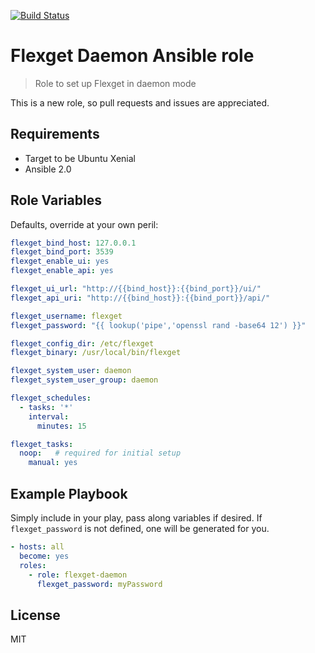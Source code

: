 [![Build Status](https://travis-ci.org/gaieges/flexget-daemon-role.svg?branch=master)](https://travis-ci.org/gaieges/flexget-daemon-role)

Flexget Daemon Ansible role
===========================


> Role to set up Flexget in daemon mode

This is a new role, so pull requests and issues are appreciated.

Requirements
------------

- Target to be Ubuntu Xenial
- Ansible 2.0

Role Variables
--------------

Defaults, override at your own peril:

```yaml
flexget_bind_host: 127.0.0.1
flexget_bind_port: 3539
flexget_enable_ui: yes
flexget_enable_api: yes

flexget_ui_url: "http://{{bind_host}}:{{bind_port}}/ui/"
flexget_api_uri: "http://{{bind_host}}:{{bind_port}}/api/"

flexget_username: flexget
flexget_password: "{{ lookup('pipe','openssl rand -base64 12') }}"

flexget_config_dir: /etc/flexget
flexget_binary: /usr/local/bin/flexget

flexget_system_user: daemon
flexget_system_user_group: daemon

flexget_schedules: 
  - tasks: '*'
    interval:
      minutes: 15

flexget_tasks:
  noop:   # required for initial setup
    manual: yes
```


Example Playbook
----------------

Simply include in your play, pass along variables if desired.  If `flexget_password` is not defined, one will be generated for you.

```yaml
- hosts: all
  become: yes
  roles:
    - role: flexget-daemon
      flexget_password: myPassword

```

License
-------

MIT
